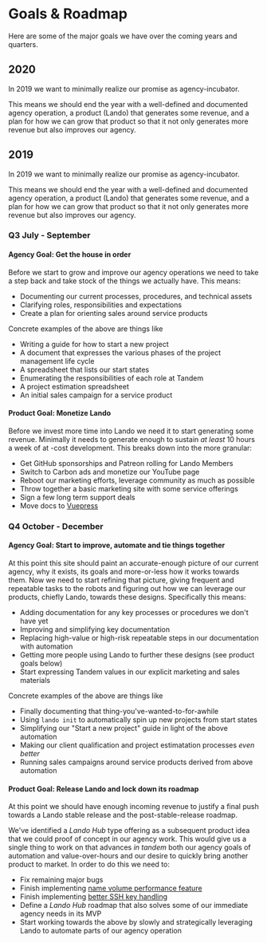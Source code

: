 # Goals & Roadmap

Here are some of the major goals we have over the coming years and quarters.

## 2020

In 2019 we want to minimally realize our promise as agency-incubator.

This means we should end the year with a well-defined and documented agency operation, a product (Lando) that generates some revenue, and a plan for how we can grow that product so that it not only generates more revenue but also improves our agency.


## 2019

In 2019 we want to minimally realize our promise as agency-incubator.

This means we should end the year with a well-defined and documented agency operation, a product (Lando) that generates some revenue, and a plan for how we can grow that product so that it not only generates more revenue but also improves our agency.

### Q3 July - September

#### Agency Goal: Get the house in order

Before we start to grow and improve our agency operations we need to take a step back and take stock of the things we actually have. This means:

* Documenting our current processes, procedures, and technical assets
* Clarifying roles, responsibilities and expectations
* Create a plan for orienting sales around service products

Concrete examples of the above are things like

* Writing a guide for how to start a new project
* A document that expresses the various phases of the project management life cycle
* A spreadsheet that lists our start states
* Enumerating the responsibilities of each role at Tandem
* A project estimation spreadsheet
* An initial sales campaign for a service product

#### Product Goal: Monetize Lando

Before we invest more time into Lando we need it to start generating some revenue. Minimally it needs to generate enough to sustain _at least_ 10 hours a week of at -cost development. This breaks down into the more granular:

* Get GitHub sponsorships and Patreon rolling for Lando Members
* Switch to Carbon ads and monetize our YouTube page
* Reboot our marketing efforts, leverage community as much as possible
* Throw together a basic marketing site with some service offerings
* Sign a few long term support deals
* Move docs to [Vuepress](https://github.com/lando/lando/issues/1410)

### Q4 October - December

#### Agency Goal: Start to improve, automate and tie things together

At this point this site should paint an accurate-enough picture of our current agency, why it exists, its goals and more-or-less how it works towards them. Now we need to start refining that picture, giving frequent and repeatable tasks to the robots and figuring out how we can leverage our products, chiefly Lando, towards these designs. Specifically this means:

* Adding documentation for any key processes or procedures we don't have yet
* Improving and simplifying key documentation
* Replacing high-value or high-risk repeatable steps in our documentation with automation
* Getting more people using Lando to further these designs (see product goals below)
* Start expressing Tandem values in our explicit marketing and sales materials

Concrete examples of the above are things like

* Finally documenting that thing-you've-wanted-to-for-awhile
* Using `lando init` to automatically spin up new projects from start states
* Simplifying our "Start a new project" guide in light of the above automation
* Making our client qualification and project estimatation processes _even better_
* Running sales campaigns around service products derived from above automation

#### Product Goal: Release Lando and lock down its roadmap

At this point we should have enough incoming revenue to justify a final push towards a Lando stable release and the post-stable-release roadmap.

We've identified a _Lando Hub_ type offering as a subsequent product idea that we could proof of concept in our agency work. This would give us a single thing to work on that advances _in tandem_ both our agency goals of automation and value-over-hours and our desire to quickly bring another product to market. In order to do this we need to:

* Fix remaining major bugs
* Finish implementing [name volume performance feature](https://github.com/lando/lando/issues/1460)
* Finish implementing [better SSH key handling](https://github.com/lando/lando/issues/478)
* Define a _Lando Hub_ roadmap that also solves some of our immediate agency needs in its MVP
* Start working towards the above by slowly and strategically leveraging Lando to automate parts of our agency operation
